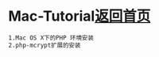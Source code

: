 # Mac-Tutorial[返回首页](https://github.com/pgy1/PHP-Project-Pratice)

```html
1.Mac OS X下的PHP 环境安装
2.php-mcrypt扩展的安装
```


